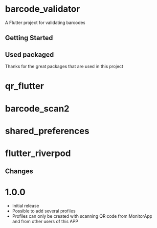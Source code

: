 # barcode_validator

A Flutter project for validating barcodes

## Getting Started

## Used packaged
Thanks for the great packages that are used in this project
# qr_flutter
# barcode_scan2
# shared_preferences
# flutter_riverpod

## Changes
# 1.0.0
- Initial release
- Possible to add several profiles
- Profiles can only be created with scanning QR code from MonitorApp and from other users of this APP
